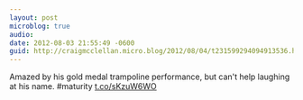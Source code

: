 ```yaml
---
layout: post
microblog: true
audio: 
date: 2012-08-03 21:55:49 -0600
guid: http://craigmcclellan.micro.blog/2012/08/04/t231599294094913536.html
---
```

Amazed by his gold medal trampoline performance, but can't help laughing at his name. #maturity [t.co/sKzuW6WO](http://t.co/sKzuW6WO)
